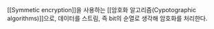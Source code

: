 
[[Symmetic encryption]]을 사용하는 [[암호화 알고리즘(Cypotographic algorithms)]]으로, 데이터를 스트림, 즉 bit의 순열로 생각해 암호화를 처리한다. 